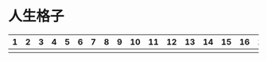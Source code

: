 # 人生格子
1|2|3|4|5|6|7|8|9|10|11|12|13|14|15|16|17|18|19|20|21|22|23|24|25|26|27|28|29|30|
-|-|-|-|-|-|-|-|-|--|--|--|--|--|--|--|--|--|--|--|--|--|--|--|--|--|--|--|--|--|
 | | | | | | | | |  |  |  |  |  |  |  |  |  |  |  |  |  |  |  |  |  |  |  |  |  | 

